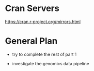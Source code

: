 # Cran Servers

https://cran.r-project.org/mirrors.html


# General Plan

- try to complete the rest of part 1

- investigate the genomics data pipeline


